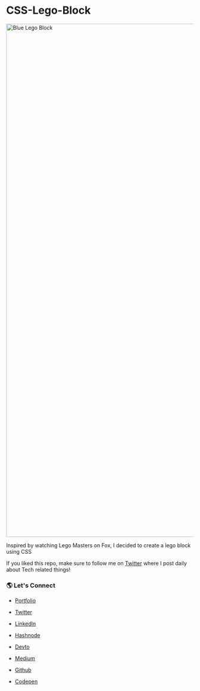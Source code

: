 # CSS-Lego-Block
<img width="1376" alt="Blue Lego Block" src="https://user-images.githubusercontent.com/105387636/193421469-812d9c8d-645e-4101-aa4f-a56760efded2.png">

Inspired by watching Lego Masters on Fox, I decided to create a lego block using CSS

If you liked this repo, make sure to follow me on [Twitter](https://twitter.com/RembertDesigns) where I post daily about Tech related things!

### 🌎 Let's Connect

- [Portfolio](https://www.rembertdesigns.co/)

- [Twitter](https://twitter.com/RembertDesigns)

- [LinkedIn](https://www.linkedin.com/in/rrembert/)

- [Hashnode](https://rembertdesigns.hashnode.dev/)

- [Devto](https://dev.to/rembertdesigns)

- [Medium](https://medium.com/@rembertdesigns)

- [Github](https://github.com/rembertdesigns)

- [Codepen](https://codepen.io/rembertdesigns)
